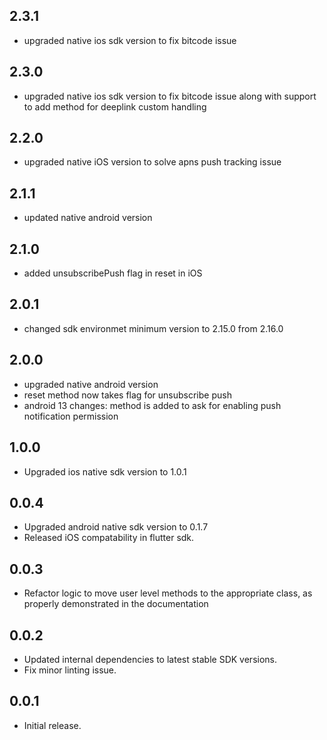 ## 2.3.1

- upgraded native ios sdk version to fix bitcode issue

## 2.3.0

- upgraded native ios sdk version to fix bitcode issue along with support to add method for deeplink custom handling

## 2.2.0

- upgraded native iOS version to solve apns push tracking issue

## 2.1.1

- updated native android version

## 2.1.0

- added unsubscribePush flag in reset in iOS

## 2.0.1

- changed sdk environmet minimum version to 2.15.0 from 2.16.0

## 2.0.0

- upgraded native android version
- reset method now takes flag for unsubscribe push
- android 13 changes: method is added to ask for enabling push notification permission

## 1.0.0

- Upgraded ios native sdk version to 1.0.1

## 0.0.4

- Upgraded android native sdk version to 0.1.7
- Released iOS compatability in flutter sdk.

## 0.0.3

- Refactor logic to move user level methods to the appropriate class, as properly demonstrated in the documentation

## 0.0.2

- Updated internal dependencies to latest stable SDK versions.
- Fix minor linting issue.

## 0.0.1

- Initial release.
